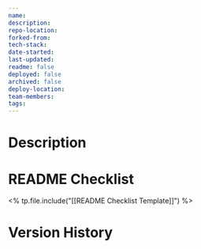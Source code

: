 ```yaml
---
name: 
description: 
repo-location: 
forked-from: 
tech-stack: 
date-started: 
last-updated: 
readme: false
deployed: false
archived: false
deploy-location: 
team-members: 
tags:
---
```

# Description

# README Checklist
<% tp.file.include("[[README Checklist Template]]") %>
# Version History
